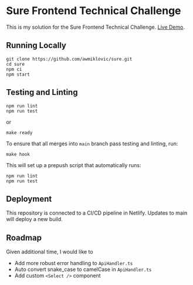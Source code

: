 # Sure Frontend Technical Challenge

This is my solution for the Sure Frontend Technical Challenge. [Live Demo](https://zen-curran-b9f88d.netlify.app/).

## Running Locally

```
git clone https://github.com/awmiklovic/sure.git
cd sure
npm ci
npm start
```

## Testing and Linting

```
npm run lint
npm run test
```

or 

`make ready`

To ensure that all merges into `main` branch pass testing and linting, run:

`make hook`

This will set up a prepush script that automatically runs:

```
npm run lint
npm run test
```

## Deployment

This repository is connected to a CI/CD pipeline in Netlify. Updates to main will deploy a new build.

## Roadmap

Given additional time, I would like to
- Add more robust error handling to `ApiHandler.ts`
- Auto convert snake_case to camelCase in `ApiHandler.ts`
- Add custom `<Select />` component
